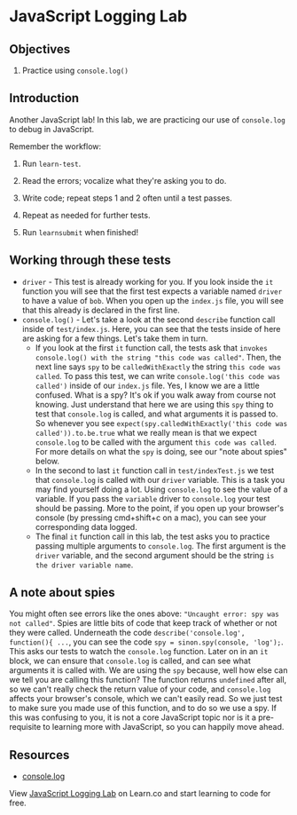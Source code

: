 # JavaScript Logging Lab

## Objectives

1. Practice using `console.log()`

## Introduction

Another JavaScript lab!  In this lab, we are practicing our use of `console.log` to debug in JavaScript.

Remember the workflow:

1. Run `learn-test`.

2. Read the errors; vocalize what they're asking you to do.

3. Write code; repeat steps 1 and 2 often until a test passes.

4. Repeat as needed for further tests.

5. Run `learnsubmit` when finished!

## Working through these tests

+ `driver` - This test is already working for you.  If you look inside the `it` function you will see that the first test expects a variable named `driver` to have a value of `bob`.  When you open up the `index.js` file, you will see that this already is declared in the first line.  
+ `console.log()` - Let's take a look at the second `describe` function call inside of `test/index.js`.  Here, you can see that the tests inside of here are asking for a few things.  Let's take them in turn.
  * If you look at the first `it` function call, the tests ask that `invokes console.log() with the string "this code was called"`.  Then, the next line says `spy` to be `calledWithExactly` the string `this code was called`.  To pass this test, we can write `console.log('this code was called')` inside of our `index.js` file.  Yes, I know we are a little confused.  What is a spy?  It's ok if you walk away from course not knowing.  Just understand that here we are using this `spy` thing to test that `console.log` is called, and what arguments it is passed to.  So whenever you see
  `expect(spy.calledWithExactly('this code was called')).to.be.true` what we really mean is that we expect `console.log` to be called with the argument `this code was called`.  For more details on what the `spy` is doing, see our "note about spies" below.
  * In the second to last `it` function call in `test/indexTest.js` we test that `console.log` is called with our `driver` variable.  This is a task you may find yourself doing a lot.  Using `console.log` to see the value of a variable.  If you pass the `variable` driver to `console.log` your test should be passing.  More to the point, if you open up your browser's console (by pressing cmd+shift+c on a mac), you can see your corresponding data logged.
  * The final `it` function call in this lab, the test asks you to practice passing multiple arguments to `console.log`.  The first argument is the `driver` variable, and the second argument should be the string `is the driver variable name`.  

## A note about spies

You might often see errors like the ones above: `"Uncaught error: spy was not
called"`. Spies are little bits of code that keep track of whether or not they
were called.  Underneath the code `describe('console.log', function(){ ...`, you can see the code `spy = sinon.spy(console, 'log');`.  This asks our tests to watch the `console.log` function.  Later on in an `it` block, we can ensure that `console.log` is called, and can see what arguments it is called with.  We are using the `spy` because, well how else can we tell you are calling this function?  The function returns `undefined` after all, so we can't really check the return value of your code, and `console.log` affects your browser's console, which we can't easily read.  So we just test to make sure you made use of this function, and to do so we use a spy.  If this was confusing to you, it is not a core JavaScript topic nor is it a pre-requisite to learning more with JavaScript, so you can happily move ahead.


## Resources

- [console.log](https://developer.mozilla.org/en-US/docs/Web/API/Console/log)

<p class='util--hide'>View <a href='https://learn.co/lessons/js-basics-logging-lab'>JavaScript Logging Lab</a> on Learn.co and start learning to code for free.</p>
